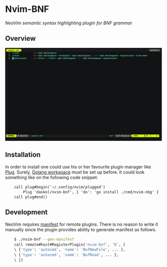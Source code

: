 # Nvim-BNF

*NeoVim semantic syntax highlighting plugin for BNF grammar*

## Overview

![Vim cast demo](doc/demo.gif "nvim-bnf in action")

## Installation

In order to install one could use his or her favourite plugin manager like
[Plug](https://github.com/junegunn/vim-plug). Surely, [Golang workspace][2]
must be set up before. It could look something like on the following code
snippet.

```vim
    call plug#begin('~/.config/nvim/plugged')
        Plug 'daskol/nvim-bnf', { 'do': 'go install ./cmd/nvim-nbg' }
    call plug#end()
```

## Development

NeoVim requires [manifest][1] for remote plugins. There is no reason to write
it manually since the plugin provides ability to generate manifest as follows.

```bash
    $ ./nvim-bnf --gen-manifest
    call remote#host#RegisterPlugin('nvim-bnf', '0', [
    \ {'type': 'autocmd', 'name': 'BufNewFile', ... },
    \ {'type': 'autocmd', 'name': 'BufRead', ... },
    \ ])
```

[1]: https://neovim.io/doc/user/remote_plugin.html#remote-plugin-manifest
[2]: https://golang.org/doc/code.html
